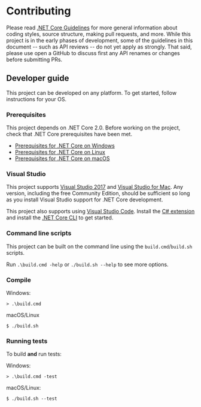 Contributing
============

Please read [.NET Core Guidelines](https://github.com/dotnet/runtime/blob/master/CONTRIBUTING.md) for more general information about coding styles, source structure, making pull requests, and more.
While this project is in the early phases of development, some of the guidelines in this document -- such as API reviews -- do not yet apply as strongly.
That said, please use open a GitHub to discuss first any API renames or changes before submitting PRs.

## Developer guide

This project can be developed on any platform. To get started, follow instructions for your OS.

### Prerequisites

This project depends on .NET Core 2.0. Before working on the project, check that .NET Core prerequisites have been met.

 - [Prerequisites for .NET Core on Windows](https://docs.microsoft.com/en-us/dotnet/core/windows-prerequisites?tabs=netcore2x)
 - [Prerequisites for .NET Core on Linux](https://docs.microsoft.com/en-us/dotnet/core/linux-prerequisites?tabs=netcore2x)
 - [Prerequisites for .NET Core on macOS](https://docs.microsoft.com/en-us/dotnet/core/macos-prerequisites?tabs=netcore2x)

### Visual Studio

This project supports [Visual Studio 2017](https://visualstudio.com) and [Visual Studio for Mac](https://www.visualstudio.com/vs/visual-studio-mac/). Any version, including the free Community Edition, should be sufficient so long as you install Visual Studio support for .NET Core development.

This project also supports using
[Visual Studio Code](https://code.visualstudio.com). Install the [C# extension](https://marketplace.visualstudio.com/items?itemName=ms-dotnettools.csharp) and install the [.NET Core CLI](https://get.dot.net/core) to get started.

### Command line scripts

This project can be built on the command line using the `build.cmd`/`build.sh` scripts.

Run `.\build.cmd -help` or `./build.sh --help` to see more options.

### Compile

Windows:

    > .\build.cmd

macOS/Linux

    $ ./build.sh

### Running tests

To build **and** run tests:

Windows:

    > .\build.cmd -test

macOS/Linux:

    $ ./build.sh --test

